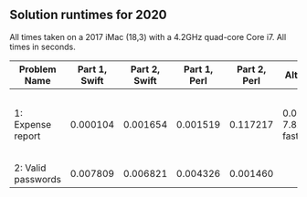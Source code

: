 
## Solution runtimes for 2020

All times taken on a 2017 iMac (18,3) with a 4.2GHz quad-core Core i7.  All times in seconds. 


Problem Name   | Part 1, Swift  | Part 2, Swift | Part 1, Perl  | Part 2, Perl | Alt sol. 1 | Alt sol. 2 | Alt sol. description
---------------|----------------|---------------|---------------|--------------|------------|------------|---------------------
1: Expense report | 0.000104 | 0.001654 | 0.001519 | 0.117217 | 0.000194 7.8x faster | 0.000808 145x faster | Perl implementation of Ada's lower-half/upper-half algorithm
2: Valid passwords | 0.007809 | 0.006821 | 0.004326 | 0.001460 |  ||

